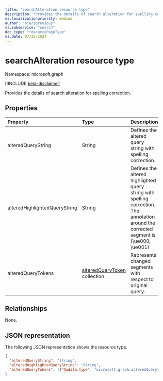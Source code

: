 ```yaml
---
title: "searchAlteration resource type"
description: "Provides the details of search alteration for spelling correction."
ms.localizationpriority: medium
author: "njerigrevious"
ms.subservice: "search"
doc_type: "resourcePageType"
ms.date: 07/25/2024
---
```


# searchAlteration resource type

Namespace: microsoft.graph

[!INCLUDE [beta-disclaimer](../../includes/beta-disclaimer.md)]

Provides the details of search alteration for spelling correction.

## Properties

| Property     | Type        | Description |
|:-------------|:------------|:------------|
|alteredQueryString|String| Defines the altered query string with spelling correction.|
|alteredHighlightedQueryString|String| Defines the altered highlighted query string with spelling correction. The annotation around the corrected segment is (\ue000, \ue001)|
|alteredQueryTokens|[alteredQueryToken](alteredquerytoken.md) collection| Represents changed segments with respect to original query.|

## Relationships

None.

## JSON representation

The following JSON representation shows the resource type.

<!-- {
  "blockType": "resource",
  "optionalProperties": [

  ],
  "@odata.type": "microsoft.graph.searchAlteration",
  "baseType": null
}-->

```json
{
  "alteredQueryString": "String",
  "alteredHighlightedQueryString": "String",
  "alteredQueryTokens": [{"@odata.type": "microsoft.graph.alteredQueryToken"}]
}
```
